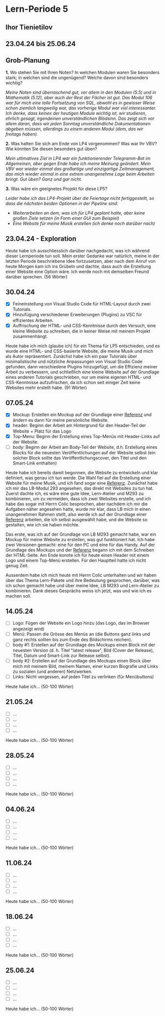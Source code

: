 # Lern-Periode 5
## Ihor Tienietilov
## 23.04.24 bis 25.06.24

## Grob-Planung

**1.** Wo stehen Sie mit Ihren Noten? In welchen Modulen waren Sie besonders stark; in welchen sind die ungenügend? Welche davon sind besonders wichtig?

*Meine Noten sind überraschend gut, vor allem in den Modulen (5.5) und in Mathematik (5.12), aber auch der Rest der Fächer ist gut. Das Modul 106 war für mich eine tolle Fortsetzung von SQL, obwohl es in gewisser Weise schon ziemlich langweilig war, das vorherige Modul war viel interessanter. Ich denke, dass keines der heutigen Module wichtig ist, wir studieren, ehrlich gesagt, irgendeinen unverständlichen Blödsinn. Das zeigt sich vor allem daran, dass wir jeden Sonntag unverständliche Dokumentationen abgeben müssen, allerdings zu einem anderen Modul (dem, das wir freitags haben).*


**2.** Was hatten Sie sich am Ende von LP4 vorgenommen? Was war Ihr VBV? Wie könnten Sie diesen besonders gut üben?

*Mein ultimatives Ziel in LP4 war ein funktionierender Telegramm-Bot im Allgemeinen, aber gegen Ende habe ich meine Meinung geändert. Mein VBV war wieder einmal das großartige und einzigartige Zeitmanagement, das mich wieder einmal in eine extrem unangenehme Lage beim Arbeiten bringt. Gut üben? Ganz und gar nicht.*


**3.** Was wäre ein geeignetes Projekt für diese LP5?

*Leider habe ich das LP4-Projekt über die Feiertage nicht fertiggestellt, so dass die nächsten beiden Optionen in der Pipeline sind:*
- *Weiterarbeiten an dem, was ich für LP4 geplant hatte, aber keine großen Ziele setzen (in Form einer GUI zum Beispiel)*
- *Eine Website für meine Musik erstellen (ich denke noch darüber nach)*

## 23.04.24 - Exploration

Heute habe ich ausschliesslich darüber nachgedacht, was ich während dieser Lernperiode tun soll. Mein erster Gedanke war natürlich, meine in der letzten Periode beschriebene Idee fortzusetzen, aber nach dem Anruf von heute Morgen kam ich ins Grübeln und dachte, dass auch die Erstellung einer Website eine Option wäre. Ich werde noch mit demselben Freund darüber sprechen. (56 Wörter)

## 30.04.24

- [x] Feineinstellung von Visual Studio Code für HTML-Layout durch zwei Tutorials.
- [x] Hinzufügung verschiedener Erweiterungen (Plugins) zu VSC für effizientes Arbeiten.
- [x] Auffrischung der HTML- und CSS-Kenntnisse durch den Versuch, eine kleine Website zu schreiben, die in keiner Weise mit meinem Projekt zusammenhängt.

Heute habe ich mich (glaube ich) für ein Thema für LP5 entschieden, und es wurde eine HTML- und CSS-basierte Website, die meine Musik und mich als Autor repräsentiert. Zunächst habe ich ein paar Tutorials über minimalistische und nützliche Anpassungen von Visual Studio Code gefunden, dann verschiedene Plugins hinzugefügt, um die Effizienz meiner Arbeit zu verbessern, und schließlich eine kleine Website auf der Grundlage eines anderen Tutorials geschrieben, nur um meine eigenen HTML- und CSS-Kenntnisse aufzufrischen, da ich schon seit einiger Zeit keine Websites mehr erstellt habe. (91 Wörter)

## 07.05.24

- [x] Mockup: Erstellen ein Mockup auf der Grundlage einer [Referenz](https://agony-family.com/) und ändern es dann für meine persönliche Website.
- [x] header: Beginn der Arbeit am Hintergrund für den Header-Teil der Website + Platz für das Logo
- [x] Top-Menu: Beginn der Erstellung eines Top-Menüs mit Header-Links auf der Website.
- [ ] body: Beginn der Arbeit am Body-Teil der Website, d.h. Erstellung eines Blocks für die neuesten Veröffentlichungen auf der Website selbst (ein solcher Block sollte das Veröffentlichungscover, den Titel und den Smart-Link enthalten)

Heute habe ich bereits damit begonnen, die Website zu entwickeln und klar definiert, was genau ich tun werde. Die Wahl fiel auf die Erstellung einer Website für meine Musik, und ich fand sogar eine [Referenz](https://agony-family.com/). Zunächst habe ich mir das LB-Modul 293 angesehen, das direkt mit Websites zu tun hat. Zuerst dachte ich, es wäre eine gute Idee, Lern-Atelier und M293 zu kombinieren, um zu vermeiden, dass ich zwei Websites erstelle, und ich habe das sogar mit Herrn Colic besprochen, aber nachdem ich mir die Aufgaben näher angesehen hatte, wurde mir klar, dass LB mich in einen unangenehmen Rahmen stellt, also werde ich auf der Grundlage einer [Referenz](https://agony-family.com/) arbeiten, die ich selbst ausgewählt habe, und die Website so gestalten, wie ich sie haben möchte.

Das erste, was ich auf der Grundlage von LB M293 gemacht habe, war ein Mockup für meine Website zu erstellen, was gut funktioniert hat. Ich habe zwei Versionen gemacht: eine für den PC und eine für das Handy. Auf der Grundlage des Mockups und der [Referenz](https://agony-family.com/) begann ich mit dem Schreiben der HTML-Seite. Am Ende konnte ich für heute einen Header mit einem Logo und einem Top-Menü erstellen. Für den Hauptteil hatte ich nicht genug Zeit.

Ausserdem habe ich mich heute mit Herrn Colic unterhalten und wir haben über das Thema Lern-Pakete und ihre Bedeutung gesprochen, darüber, was ich schon gemacht habe und über meine Idee, LB M293 und Lern-Atelier zu kombinieren. Dank dieses Gesprächs weiss ich jetzt, was und wie ich es machen soll.

## 14.05.24

- [ ] Logo: Fügen der Website ein Logo hinzu (das Logo, das im Browser angezeigt wird)
- [ ] Menü: Passen die Grösse des Menüs an (die Buttons ganz links und ganz rechts sollten bis zum Ende des Bildschirms reichen).
- [ ] body #1: Erstellen auf der Grundlage des Mockups einen Block mit der neuesten Version (d. h. Titel "latest release", Bild (Cover der Release), Titel, Datum und Smart-Link zur Release selbst).
- [ ] body #2: Erstellen auf der Grundlage des Mockups einen Block über mich mit meinem Bild, meinem Namen, einer kurzen Biografie und Links zu sozialen (und anderen) Netzwerken.
- [ ] Links: Nicht vergessen, auf jeden Titel zu verlinken (für Menübuttons)

Heute habe ich... (50-100 Wörter)

## 21.05.24

- [ ] ...
- [ ] ...
- [ ] ...
- [ ] ...

Heute habe ich... (50-100 Wörter)


## 28.05.24

- [ ] ...
- [ ] ...
- [ ] ...
- [ ] ...

Heute habe ich... (50-100 Wörter)


## 04.06.24

- [ ] ...
- [ ] ...
- [ ] ...
- [ ] ...

Heute habe ich... (50-100 Wörter)

## 11.06.24

- [ ] ...
- [ ] ...
- [ ] ...
- [ ] ...

Heute habe ich... (50-100 Wörter)

## 18.06.24

- [ ] ...
- [ ] ...
- [ ] ...
- [ ] ...

Heute habe ich... (50-100 Wörter)

## 25.06.24

- [ ] ...
- [ ] ...
- [ ] ...
- [ ] ...

Heute habe ich... (50-100 Wörter)
